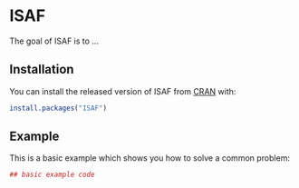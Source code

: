 # ISAF

The goal of ISAF is to ...

## Installation

You can install the released version of ISAF from [CRAN](https://CRAN.R-project.org) with:

``` r
install.packages("ISAF")
```

## Example

This is a basic example which shows you how to solve a common problem:

``` r
## basic example code
```

